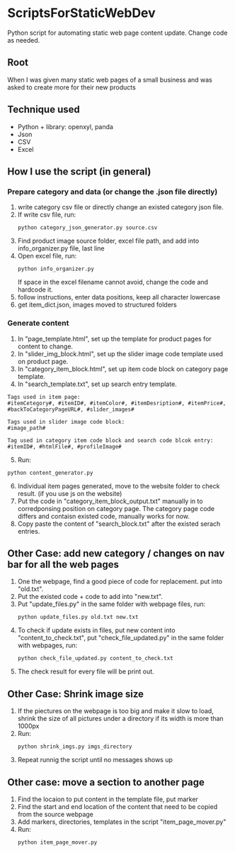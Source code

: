 # ScriptsForStaticWebDev
Python script for automating static web page content update. 
Change code as needed.
## Root
When I was given many static web pages of a small business and was asked to create more for their new products
## Technique used
- Python + library: openxyl, panda
- Json
- CSV
- Excel
## How I use the script (in general)
### Prepare category and data (or change the .json file directly)
1. write category csv file or directly change an existed category json file.
2. If write csv file, run:
    ```
    python category_json_generator.py source.csv
    ```
3. Find product image source folder, excel file path, and add into info_organizer.py file, last line
4. Open excel file, run:
   ```
   python info_organizer.py
   ```
   If space in the excel filename cannot avoid, change the code and hardcode it. 
5. follow instructions, enter data positions, keep all character lowercase
6. get item_dict.json, images moved to structured folders

### Generate content
1. In "page_template.html", set up the template for product pages for content to change. 
2. In "slider_img_block.html", set up the slider image code template used on product page. 
3. In "category_item_block.html", set up item code block on category page template. 
4. In "search_template.txt", set up search entry template.
```
Tags used in item page: 
#itemCetegory#, #itemID#, #itemColor#, #itemDesription#, #itemPrice#, #backToCategoryPageURL#, #slider_images#

Tags used in slider image code block: 
#image_path#

Tag used in category item code block and search code blcok entry: 
#itemID#, #htmlFile#, #profileImage#
```
5. Run:
```
python content_generator.py
``` 
6. Individual item pages generated, move to the website folder to check result. (if you use js on the website)
7. Put the code in "category_item_block_output.txt" manually in to corredponsing position on category page. The category page code differs and contaisn existed code, manually works for now. 
8. Copy paste the content of "search_block.txt" after the existed serach entries. 

## Other Case: add new category / changes on nav bar for all the web pages
1. One the webpage, find a good piece of code for replacement. put into "old.txt". 
2. Put the existed code + code to add into "new\.txt". 
3. Put "update_files.py" in the same folder with webpage files, run:
    ```
    python update_files.py old.txt new.txt
    ```
4. To check if update exists in files, put new content into "content_to_check.txt", put "check_file_updated.py" in the same folder with webpages, run:
    ```
    python check_file_updated.py content_to_check.txt
    ```
5. The check result for every file will be print out. 

## Other Case: Shrink image size
1. If the piectures on the webpage is too big and make it slow to load, shrink the size of all pictures under a directory if its width is more than 1000px
2. Run:
   ```
   python shrink_imgs.py imgs_directory
   ``` 
3. Repeat runnig the script until no messages shows up

## Other case: move a section to another page
1. Find the locaion to put content in the template file, put marker
2. Find the start and end location of the content that need to be copied from the source webpage
3. Add markers, directories, templates in the script "item_page_mover.py"
4. Run:
    ```
    python item_page_mover.py
    ```
